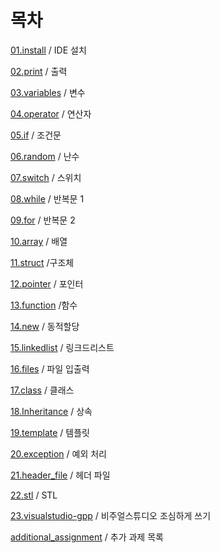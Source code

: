# 목차

[01.install](https://github.com/minwook-shin/ubuntu-korea-cpp-study-book/blob/master/01.install.md) / IDE 설치

[02.print](https://github.com/minwook-shin/ubuntu-korea-cpp-study-book/blob/master/02.print.md) / 출력

[03.variables](https://github.com/minwook-shin/ubuntu-korea-cpp-study-book/blob/master/03.variables.md) / 변수

[04.operator](https://github.com/minwook-shin/ubuntu-korea-cpp-study-book/blob/master/04.operator.md) / 연산자

[05.if](https://github.com/minwook-shin/ubuntu-korea-cpp-study-book/blob/master/05.if.md) / 조건문

[06.random](https://github.com/minwook-shin/ubuntu-korea-cpp-study-book/blob/master/06.random.md) / 난수

[07.switch](https://github.com/minwook-shin/ubuntu-korea-cpp-study-book/blob/master/07.switch.md) / 스위치

[08.while](https://github.com/minwook-shin/ubuntu-korea-cpp-study-book/blob/master/08.while.md)  / 반복문 1

[09.for](https://github.com/minwook-shin/ubuntu-korea-cpp-study-book/blob/master/09.for.md) / 반복문 2

[10.array](https://github.com/minwook-shin/ubuntu-korea-cpp-study-book/blob/master/10.array.md) / 배열

[11.struct](https://github.com/minwook-shin/ubuntu-korea-cpp-study-book/blob/master/11.struct.md)  /구조체

[12.pointer](https://github.com/minwook-shin/ubuntu-korea-cpp-study-book/blob/master/12.pointer.md) / 포인터

[13.function](https://github.com/minwook-shin/ubuntu-korea-cpp-study-book/blob/master/13.function.md) /함수

[14.new](https://github.com/minwook-shin/ubuntu-korea-cpp-study-book/blob/master/14.new.md) / 동적할당

[15.linkedlist](https://github.com/minwook-shin/ubuntu-korea-cpp-study-book/blob/master/15.linkedlist.md) / 링크드리스트

[16.files](https://github.com/minwook-shin/ubuntu-korea-cpp-study-book/blob/master/16.files.md) / 파일 입출력

[17.class](https://github.com/minwook-shin/ubuntu-korea-cpp-study-book/blob/master/17.class.md) / 클래스

[18.Inheritance](https://github.com/minwook-shin/ubuntu-korea-cpp-study-book/blob/master/18.Inheritance.md) / 상속

[19.template](https://github.com/minwook-shin/ubuntu-korea-cpp-study-book/blob/master/19.template.md) / 템플릿

[20.exception](https://github.com/minwook-shin/ubuntu-korea-cpp-study-book/blob/master/20.exception.md) / 예외 처리

[21.header_file](https://github.com/minwook-shin/ubuntu-korea-cpp-study-book/blob/master/21.header_file.md) / 헤더 파일

[22.stl](https://github.com/minwook-shin/ubuntu-korea-cpp-study-book/blob/master/22.stl.md) / STL

[23.visualstudio-gpp](https://github.com/minwook-shin/ubuntu-korea-cpp-study-book/blob/master/23.visualstudio-gpp.md) / 비주얼스튜디오 조심하게 쓰기

[additional_assignment](https://github.com/minwook-shin/ubuntu-korea-cpp-study-book/blob/master/additional_assignment.md) / 추가 과제 목록